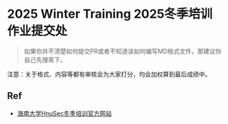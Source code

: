 # 2025 Winter Training 2025冬季培训作业提交处

> 如果你并不清楚如何提交PR或者不知道该如何编写MD格式文件，那建议你自己先搜索下。

注意：关于格式、内容等都有审核会为大家打分，均会加权算到最后成绩中。


## Ref

- [海南大学HnuSec冬季培训官方网站](https://hnusec-training.natro92.fun/)
